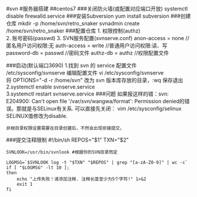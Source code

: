 #svn
#服务器搭建
##centos7
###关闭防火墙(或配置对应端口开放)
	systemctl disable firewalld.service
###安装Subversion
	yum install subversion
###创建仓库
	mkdir -p /home/svn/retro_snaker
	svnadmin create /home/svn/retro_snaker
###配置仓库
	1. 权限控制(authz)	
	2. 账号密码(passwd)
	3. SVN服务配置(svnserve.conf)
		anon-access = none //匿名用户访问权限:无
		auth-access = write //普通用户访问权限:读、写
		password-db = passwd //密码文件
		authz-db = authz //权限配置文件

###启动(默认端口3690)
	1.找到 svn 的 service 配置文件 /etc/sysconfig/svnserve 编辑配置文件 
	vi /etc/sysconfig/svnserve  
	将 OPTIONS="-d -r /home/svn" 改为 svn 版本库存放的目录，:wq 保存退出
	2.systemctl enable svnserve.service  
	3.systemctl restart svnserve.service
###问题
	如果报这样的错：svn: E204900: Can't open file '/var/svn/wangwa/format': Permission denied的错误。那就是与SELinux有关系. 可以直接先关闭：
	vim /etc/sysconfig/selinux
	SELINUX值修改为disable.

	非根目录权限设置需要在目录创建后，不然会出现拒接提交。
###提交注释限制
	#!/bin/sh
	REPOS="$1"
	TXN="$2"
	 
	SVNLOOK=/usr/bin/svnlook #根据你的SVN目录而定
	 
	LOGMSG=`$SVNLOOK log -t "$TXN" "$REPOS" | grep "[a-zA-Z0-9]" | wc -c`
	if [ "$LOGMSG" -lt 10 ];
	then
	    echo "上传失败！请添加注释. 注释长度至少为5个字符!" 1>&2
	    exit 1
	fi